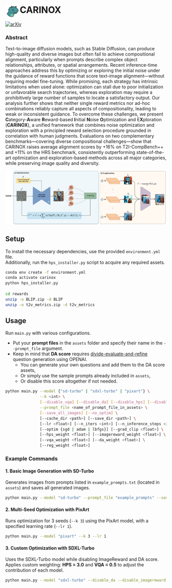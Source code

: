 # <img align="left" src="docs/static/images/carinox-icon-fc.png" width="45"> **CARINOX**


<!-- __Authors__:  -->

[![arXiv](https://img.shields.io/badge/arXiv-Paper-red.svg)](#)


### Abstract
Text-to-image diffusion models, such as Stable Diffusion, can produce high-quality and diverse images but often fail to achieve compositional alignment, particularly when prompts describe complex object relationships, attributes, or spatial arrangements. Recent inference-time approaches address this by optimizing or exploring the initial noise under the guidance of reward functions that score text–image alignment—without requiring model fine-tuning. While promising, each strategy has intrinsic limitations when used alone: optimization can stall due to poor initialization or unfavorable search trajectories, whereas exploration may require a prohibitively large number of samples to locate a satisfactory output. Our analysis further shows that neither single reward metrics nor ad-hoc combinations reliably capture all aspects of compositionality, leading to weak or inconsistent guidance. To overcome these challenges, we present <strong>C</strong>ategory-<strong>A</strong>ware <strong>R</strong>eward-based <strong>I</strong>nitial <strong>N</strong>oise <strong>O</strong>ptimization and E<strong>X</strong>ploration (<strong>CARINOX</strong>), a unified framework that combines noise optimization and exploration with a principled reward selection procedure grounded in correlation with human judgments. Evaluations on two complementary benchmarks—covering diverse compositional challenges—show that CARINOX raises average alignment scores by +16% on T2I-CompBench++ and +11% on the HRS benchmark, consistently outperforming state-of-the-art optimization and exploration-based methods across all major categories, while preserving image quality and diversity.

![](docs/static/images/method.png "Pipeline for CARIOX")
## **Setup**
To install the necessary dependencies, use the provided `environment.yml` file.  
Additionally, run the `hps_installer.py` script to acquire any required assets.

```bash
conda env create -f environment.yml
conda activate carinox
python hps_installer.py

cd rewards
unzip -o BLIP.zip -d BLIP
unzip -o t2v_metrics.zip -d t2v_metrics
```

## **Usage**
Run `main.py` with various configurations.  

- Put your **prompt files** in the `assets` folder and specify their name in the `--prompt_file` argument.  
- Keep in mind that **DA score** requires [divide-evaluate-and-refine](https://1jsingh.github.io/divide-evaluate-and-refine) question generation using OPENAI.  
  - You can generate your own questions and add them to the DA score assets,  
  - Or simply use the sample prompts already included in `assets`,  
  - Or disable this score altogether if not needed.

```bash
python main.py --model {"sd-turbo" | "sdxl-turbo" | "pixart"} \
               --k <int> \
               [--disable_vqa] [--disable_da] [--disable_hps] [--disable_imagereward] \
               --prompt_file <name_of_prompt_file_in_assets> \
               [--save_all_images] [--no_optim] \
               [--cache_dir <path>] [--save_dir <path>] \
               [--lr <float>] [--n_iters <int>] [--n_inference_steps <int>] \
               [--optim {sgd | adam | lbfgs}] [--grad_clip <float>] \
               [--hps_weight <float>] [--imagereward_weight <float>] \
               [--vqa_weight <float>] [--da_weight <float>] \
               [--reg_weight <float>]
```

### **Example Commands**

#### 1. Basic Image Generation with SD-Turbo
Generates images from prompts listed in `example_prompts.txt` (located in `assets`) and saves all generated images.
```bash
python main.py --model "sd-turbo" --prompt_file "example_prompts" --save_all_images
```

#### 2. Multi-Seed Optimization with PixArt
Runs optimization for 3 seeds (`--k 3`) using the PixArt model, with a specified learning rate (`--lr 1`).
```bash
python main.py --model "pixart" --k 3 --lr 1
```

#### 3. Custom Optimization with SDXL-Turbo
Uses the SDXL-Turbo model while disabling ImageReward and DA score.  
Applies custom weighting: **HPS = 3.0** and **VQA = 0.5** to adjust the contribution of each model.
```bash
python main.py --model "sdxl-turbo" --disable_da --disable_imagereward --hps_weight 3.0 --vqa_weight 0.5
```



